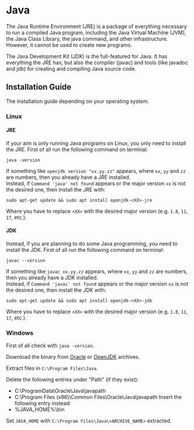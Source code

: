 
# Java

The Java Runtime Environment (JRE) is a package of everything necessary to run a compiled Java program, including the Java Virtual Machine (JVM), the Java Class Library, the java command, and other infrastructure. However, it cannot be used to create new programs.<br>

The Java Development Kit (JDK) is the full-featured for Java. It has everything the JRE has, but also the compiler (javac) and tools (like javadoc and jdb) for creating and compiling Java source code.

## Installation Guide

The installation guide depending on your operating system.

### Linux

#### JRE

If your aim is only running Java programs on Linux, you only need to install the JRE. First of all run the following command on terminal:
```
java -version
```
If something like `openjdk version "xx.yy.zz"` appears, where `xx`, `yy` and `zz` are numbers, then you already have a JRE installed.<br>
Instead, if `Command 'java' not found` appears or the major version `xx` is not the desired one, then install the JRE with:
```
sudo apt-get update && sudo apt install openjdk-<XX>-jre
```
Where you have to replace `<XX>` with the desired major version (e.g. `1.8`, `11`, `17`, etc.).

#### JDK

Instead, if you are planning to do some Java programming, you need to install the JDK. First of all run the following command on terminal:
```
javac --version
```
If something like `javac xx.yy.zz` appears, where `xx`, `yy` and `zz` are numbers, then you already have a JDK installed.<br>
Instead, if `Command 'javac' not found` appears or the major version `xx` is not the desired one, then install the JDK with:
```
sudo apt-get update && sudo apt install openjdk-<XX>-jdk
```
Where you have to replace `<XX>` with the desired major version (e.g. `1.8`, `11`, `17`, etc.).

### Windows

First of all check with `java -version`.<br>

Download the binary from [Oracle](https://www.oracle.com/java/technologies/downloads/archive/) or [OpenJDK](https://jdk.java.net/archive/) archives.<br>

Extract files in `C:\Program Files\Java`.<br>

Delete the following entries under "Path" (if they exist):
- C:\ProgramData\Oracle\Java\javapath
- C:\Program Files (x86)\Common Files\Oracle\Java\javapath
Insert the following entry instead:
- %JAVA_HOME%\bin

Set `JAVA_HOME` with `C:\Program Files\Java\<ARCHIVE_NAME>` extracted.
